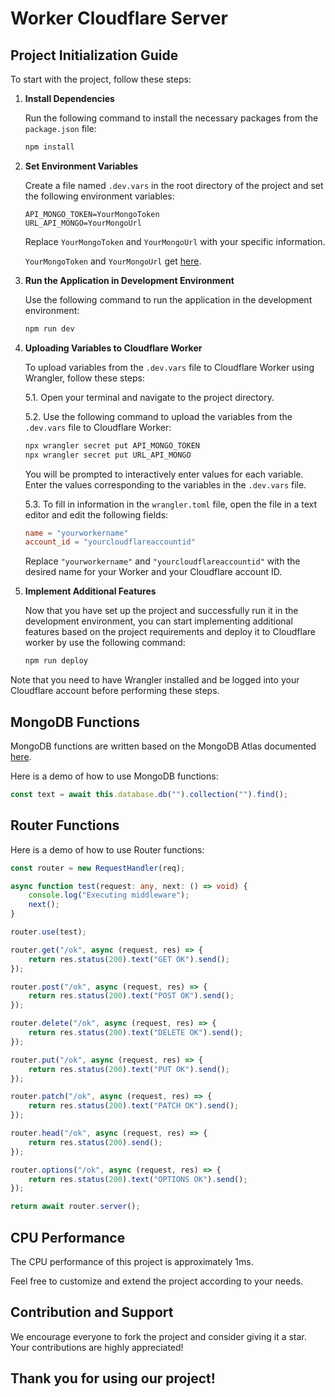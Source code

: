 # Worker Cloudflare Server

## Project Initialization Guide

To start with the project, follow these steps:

1. **Install Dependencies**

   Run the following command to install the necessary packages from the `package.json` file:

   ```bash
   npm install
   ```

2. **Set Environment Variables**

   Create a file named `.dev.vars` in the root directory of the project and set the following environment variables:

   ```env
   API_MONGO_TOKEN=YourMongoToken
   URL_API_MONGO=YourMongoUrl
   ```

   Replace `YourMongoToken` and `YourMongoUrl` with your specific information.
   
   `YourMongoToken` and `YourMongoUrl` get [here](https://www.mongodb.com/docs/atlas/app-services/data-api/generated-endpoints/).

4. **Run the Application in Development Environment**

   Use the following command to run the application in the development environment:

   ```bash
   npm run dev
   ```

5. **Uploading Variables to Cloudflare Worker**
   
   To upload variables from the `.dev.vars` file to Cloudflare Worker using Wrangler, follow these steps:
   
   5.1. Open your terminal and navigate to the project directory.
   
   5.2. Use the following command to upload the variables from the `.dev.vars` file to Cloudflare Worker:
   
    ```bash
    npx wrangler secret put API_MONGO_TOKEN
    npx wrangler secret put URL_API_MONGO
    ```
   
   You will be prompted to interactively enter values for each variable. Enter the values corresponding to the variables in the `.dev.vars` file.
   
   5.3. To fill in information in the `wrangler.toml` file, open the file in a text editor and edit the following fields:
   
    ```toml
    name = "yourworkername"
    account_id = "yourcloudflareaccountid"
    ```
   
   Replace `"yourworkername"` and `"yourcloudflareaccountid"` with the desired name for your Worker and your Cloudflare account ID.
   
6. **Implement Additional Features**

   Now that you have set up the project and successfully run it in the development environment, you can start implementing additional features based on the project requirements and deploy it to Cloudflare worker by use the following command:
   
   ```bash
   npm run deploy
   ```
   
Note that you need to have Wrangler installed and be logged into your Cloudflare account before performing these steps.

## MongoDB Functions

MongoDB functions are written based on the MongoDB Atlas documented [here](https://www.mongodb.com/docs/atlas/app-services/data-api/openapi/).

Here is a demo of how to use MongoDB functions:

```typescript
const text = await this.database.db("").collection("").find();
```

## Router Functions

Here is a demo of how to use Router functions:

```typescript
const router = new RequestHandler(req);

async function test(request: any, next: () => void) {
	console.log("Executing middleware");
	next();
}

router.use(test);

router.get("/ok", async (request, res) => {
	return res.status(200).text("GET OK").send();
});

router.post("/ok", async (request, res) => {
	return res.status(200).text("POST OK").send();
});

router.delete("/ok", async (request, res) => {
	return res.status(200).text("DELETE OK").send();
});

router.put("/ok", async (request, res) => {
	return res.status(200).text("PUT OK").send();
});

router.patch("/ok", async (request, res) => {
	return res.status(200).text("PATCH OK").send();
});

router.head("/ok", async (request, res) => {
	return res.status(200).send();
});

router.options("/ok", async (request, res) => {
	return res.status(200).text("OPTIONS OK").send();
});

return await router.server();
```

## CPU Performance

The CPU performance of this project is approximately 1ms.

Feel free to customize and extend the project according to your needs.

## Contribution and Support

We encourage everyone to fork the project and consider giving it a star. Your contributions are highly appreciated!

## Thank you for using our project!
